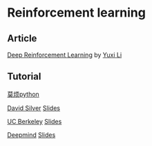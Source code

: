 # Reinforcement learning

Article
-----------------
[Deep Reinforcement Learning](https://arxiv.org/abs/1810.06339) by [Yuxi Li](https://medium.com/@yuxili)

Tutorial
-----------------
[莫烦python](https://morvanzhou.github.io/tutorials/machine-learning/reinforcement-learning/)

[David Silver](https://space.bilibili.com/74997410/channel/detail?cid=53966) [Slides](http://www0.cs.ucl.ac.uk/staff/D.Silver/web/Teaching.html)

[UC Berkeley](https://www.bilibili.com/video/av32730838) [Slides](http://rail.eecs.berkeley.edu/deeprlcourse/)

[Deepmind](https://www.bilibili.com/video/av36621866) [Slides](http://www.cs.ucl.ac.uk/current_students/syllabus/compgi/compgi22_advanced_deep_learning_and_reinforcement_learning/)
